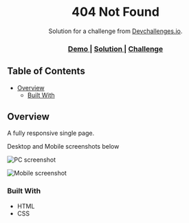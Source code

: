 <!-- Please update value in the {}  -->

<h1 align="center">404 Not Found</h1>

<div align="center">
   Solution for a challenge from  <a href="http://devchallenges.io" target="_blank">Devchallenges.io</a>.
</div>

<div align="center">
  <h3>
    <a href="https://responsive-portfolio-eta.vercel.app/404-not-found-master/index.html">
      Demo
    </a>
    <span> | </span>
    <a href="https://github.com/Areezy/responsive-portfolio/edit/master/404-not-found-master/">
      Solution
    </a>
    <span> | </span>
    <a href="https://devchallenges.io/challenges/wBunSb7FPrIepJZAg0sY">
      Challenge
    </a>
  </h3>
</div>

<!-- TABLE OF CONTENTS -->

## Table of Contents

- [Overview](#overview)
  - [Built With](#built-with)

<!-- OVERVIEW -->

## Overview

A fully responsive single page.

Desktop and Mobile screenshots below

![PC screenshot](https://drive.google.com/uc?export=view&id=1kXjFpuu7xccw7e4q6CI5Fqprlouq8DMX)


![Mobile screenshot](https://drive.google.com/uc?export=view&id=13zbnqeaHeM-kjEhBOu02sLchFveX0FCM)


### Built With

- HTML
- CSS






